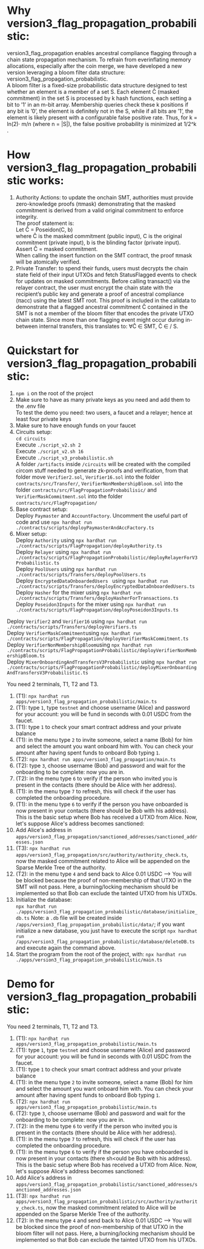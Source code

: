 # Why version3_flag_propagation_probabilistic:
version3_flag_propagation enables ancestral compliance flagging through a chain state propagation mechanism. To refrain from everinflating memory allocations, especially after the coin merge, we have developed a new version leveraging a bloom filter data structure: version3_flag_propagation_probabilistic.  
A bloom filter is a fixed-size probabilistic data structure designed to test whether an element is a member of a set S. Each element Ĉ (masked commitment) in the set S is processed by k hash functions, each setting a bit to ’1’ in an m-bit array. Membership queries check these k positions if any bit is ’0’, the element is definitely not in the S, while if all bits are ’1’, the element is likely present with a configurable false positive rate. Thus, for k = ln(2)· m/n (where n = |S|), the false positive probability is minimized at 1/2^k .

# How version3_flag_propagation_probabilistic works:
1) Authority Actions: to update the onchain SMT, authorities must provide zero-knowledge proofs (πmask) demonstrating that the masked commitment is derived from a valid original commitment to enforce integrity.  
The proof statement is:  
Let Ĉ = Poseidon(C, b)  
where Ĉ is the masked commitment (public input), C is the original commitment (private input), b is the blinding factor (private input).  
Assert Ĉ = masked commitment.  
When calling the insert function on the SMT contract, the proof πmask will be atomically verified.
2) Private Transfer: to spend their funds, users must decrypts the chain state field of their input UTXOs and fetch StatusFlagged events to check for updates on masked commitments. Before calling transact() via the relayer contract, the user must encrypt the chain state with the recipient’s public key and generate a proof of ancestral compliance (πacc) using the latest SMT root. This proof is included in the calldata to demonstrate that a flagged ancestral commitment Ĉ contained in the SMT is not a member of the bloom filter that encodes the private UTXO chain state. Since more than one flagging event might occur during in-between internal transfers, this translates to: ∀Ĉ ∈ SMT, Ĉ ∈ / S.

# Quickstart for version3_flag_propagation_probabilistic:
1) ```npm i``` on the root of the project
2) Make sure to have as many private keys as you need and add them to the .env file  
To test the demo you need: two users, a faucet and a relayer; hence at least four private keys
3) Make sure to have enough funds on your faucet
4) Circuits setup:  
```cd circuits```  
Execute ```./script_v2.sh 2```  
Execute ```./script_v2.sh 16```   
Execute ```./script_v3_probabilistic.sh```  
A folder ```/artifacts``` inside ```/circuits``` will be created with the compiled circom stuff needed to generate zk-proofs and verification, from that folder move ```Verifier2.sol```, ```Verifier16.sol``` into the folder ```contracts/src/Transfer/```, ```VerifierNonMembershipBloom.sol``` into the folder ```contracts/src/FlagPropagationProbabilisic/```  and ```VerifierMaskCommitment.sol``` into the folder ```contracts/src/FlagPropagation/```   
5) Base contract setup:   
Deploy ```Paymaster``` and ```AccountFactory```. Uncomment the useful part of code and use ```npx hardhat run ./contracts/scripts/deployPaymasterAndAccFactory.ts```    
6) Mixer setup:    
Deploy ```Authority``` using  ```npx hardhat run ./contracts/scripts/FlagPropagation/deployAuthority.ts```  
Deploy ```Relayer``` using  ```npx hardhat run ./contracts/scripts/FlagPropagationProbabilistic/deployRelayerForV3Probabilistic.ts```  
Deploy ```PoolUsers``` using ```npx hardhat run ./contracts/scripts/Transfers/deployPoolUsers.ts```  
Deploy ```EncryptedDataOnboardedUsers ``` using ```npx hardhat run ./contracts/scripts/Transfers/deployEncryptedDataOnboardedUsers.ts```
Deploy ```Hasher``` for the mixer using ```npx hardhat run ./contracts/scripts/Transfers/deployHasherForTransactions.ts```  
Deploy ```Poseidon3Inputs``` for the mixer using ```npx hardhat run ./contracts/scripts/FlagPropagation/deployPoseidon3Inputs.ts```  

Deploy ```Verifier2``` and ```Verifier16``` using ```npx hardhat run ./contracts/scripts/Transfers/deployVerifiers.ts```  
Deploy ```VerifierMaskCommitment```using ```npx hardhat run ./contracts/scripts/FlagPropagation/deployVerifierMaskCommitment.ts``` 
Deploy ```VerifierNonMembershipBloom```using ```npx hardhat run ./contracts/scripts/FlagPropagationProbabilistic/deployVerifierNonMembershipBloom.ts```  
Deploy ```MixerOnboardingAndTransfersV3Probabilistic``` using ```npx hardhat run ./contracts/scripts/FlagPropagationProbabilistic/deployMixerOnboardingAndTransfersV3Probabilistic.ts```  

You need 2 terminals, T1, T2 and T3.
1) (T1): ```npx hardhat run apps/version3_flag_propagation_probabilistic/main.ts```  
2) (T1): type ```1```, type ```testnet``` and choose username (Alice) and password for your account: you will be fund in seconds with 0.01 USDC from the faucet.
3) (T1): type  ```1``` to check your smart contract address and your private balance
4) (T1): in the menu type ```2``` to invite someone, select a name (Bob) for him and select the amount you want onboard him with. You can check your amount after having spent funds to onboard Bob typing  ```1```.
5) (T2): ```npx hardhat run apps/version3_flag_propagation/main.ts``` 
6) (T2): type ```3```, choose username (Bob) and password and wait for the onboarding to be complete: now you are in.
7) (T2): in the menu type ```6``` to verify if the person who invited you is present in the contacts (there should be Alice with her address).
8) (T1): in the menu type ```7``` to refresh, this will check if the user has completed the onboarding procedure. 
9) (T1): in the menu type ```6``` to verify if the person you have onboarded is now present in your contacts (there should be Bob with his address).  
This is the basic setup where Bob has received a UTXO from Alice. Now, let's suppose Alice's address becomes sanctioned:
10) Add Alice's address in ```apps/version3_flag_propagation/sanctioned_addresses/sanctioned_addresses.json```
11) (T3): ```npx hardhat run apps/version3_flag_propagation/src/authority/authority_check.ts```, now the masked commitment related to Alice will be appended on the Sparse Merkle Tree of the authority.
12) (T2): in the menu type ```4``` and send back to Alice 0.01 USDC --> You will be blocked because the proof of non-membership of that UTXO in the SMT will not pass. Here, a burning/locking mechanism should be implemented so that Bob can exclude the tainted UTXO from his UTXOs.
7) Initialize the database:   
```npx hardhat run ./apps/version3_flag_propagation_probabilistic/database/initialize_db.ts``` 
Note: a ```.db``` file will be created inside ```/apps/version3_flag_propagation_probabilistic/data/```;  if you want initialize a new database, you just have to execute the script ```npx hardhat run /apps/version3_flag_propagation_probabilistic/database/deleteDB.ts``` and execute again the command above.
9) Start the program from the root of the project, with:
 ```npx hardhat run ./apps/version3_flag_propagation_probabilistic/main.ts```  

# Demo for version3_flag_propagation_probabilistic:
You need 2 terminals, T1, T2 and T3.
1) (T1): ```npx hardhat run apps/version3_flag_propagation_probabilistic/main.ts```  
2) (T1): type ```1```, type ```testnet``` and choose username (Alice) and password for your account: you will be fund in seconds with 0.01 USDC from the faucet.
3) (T1): type  ```1``` to check your smart contract address and your private balance
4) (T1): in the menu type ```2``` to invite someone, select a name (Bob) for him and select the amount you want onboard him with. You can check your amount after having spent funds to onboard Bob typing  ```1```.
5) (T2): ```npx hardhat run apps/version3_flag_propagation_probabilistic/main.ts``` 
6) (T2): type ```3```, choose username (Bob) and password and wait for the onboarding to be complete: now you are in.
7) (T2): in the menu type ```6``` to verify if the person who invited you is present in the contacts (there should be Alice with her address).
8) (T1): in the menu type ```7``` to refresh, this will check if the user has completed the onboarding procedure. 
9) (T1): in the menu type ```6``` to verify if the person you have onboarded is now present in your contacts (there sh<ould be Bob with his address).  
This is the basic setup where Bob has received a UTXO from Alice. Now, let's suppose Alice's address becomes sanctioned:
10) Add Alice's address in ```apps/version3_flag_propagation_probabilistic/sanctioned_addresses/sanctioned_addresses.json```
11) (T3): ```npx hardhat run apps/version3_flag_propagation_probabilistic/src/authority/authority_check.ts```, now the masked commitment related to Alice will be appended on the Sparse Merkle Tree of the authority.
12) (T2): in the menu type ```4``` and send back to Alice 0.01 USDC --> You will be blocked since the proof of non-membership of that UTXO in the bloom filter will not pass. Here, a burning/locking mechanism should be implemented so that Bob can exclude the tainted UTXO from his UTXOs.